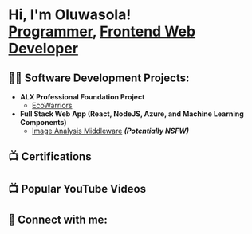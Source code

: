 <h1>Hi, I'm Oluwasola! <br/><a href="https://github.com/joshmadakor1">Programmer</a>, 
<a href="https://www.linkedin.com/in/joshmadakor/">Frontend Web Developer</a></h1>

<h2>👨‍💻 Software Development Projects:</h2>

- <b>ALX Professional Foundation Project</b>
  - [EcoWarriors](https://github.com/Sabi170/EcoWarriors/blob/main/README.md)
- <b>Full Stack Web App (React, NodeJS, Azure, and Machine Learning Components)</b>
  - [Image Analysis Middleware](https://github.com/joshmadakor1/4chan-Image-Analysis-Middleware-C964) <b><i>(Potentially NSFW)</b></i>

<h2>📺 Certifications</h2>

<h2>📺 Popular YouTube Videos</h2>



<h2> 🤳 Connect with me:</h2>



